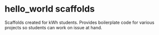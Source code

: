# hello_world scaffolds
Scaffolds created for kWh students. Provides boilerplate code for various projects so students can work on issue at hand.
